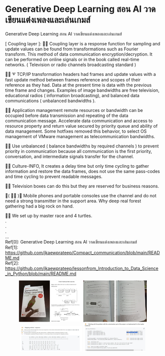 # Generative Deep Learning สอน AI วาดเขียนแต่งเพลงและเล่นเกมส์
Generative Deep Learning สอน AI วาดเขียนแต่งเพลงและเล่นเกมส์

[ Coupling layer ]: 🧸💬 Coupling layer is a response function for sampling and update values can be found from transformations such as Fourier transform. This method of data communication encryption/decryption. It can be performed on online signals or in the book called real-time networks. ( Television or radio channels broadcasting standard ) </br>

🐑💬 ➰ TCP/IP transformation headers had frames and update values with a fast update method between frames reference and scopes of their reference as they had. Data at the present time is data with the previous time frame and changes. Examples of image bandwidths are free television, educational radios ( information broadcasting), and balanced data communications ( unbalanced bandwidths ). </br>

🐐💬 Application management remote resources or bandwidth can be occupied before data transmission and repeating of the data communication message. Accelerate data communication and access to resource property and return value secured by priority queue and ability of data management. Some hotfixes removed this behavior, to select OS management of VMware management as telecommunication bandwidths. </br>

🤠💬 Use unbalanced ( balance bandwidths by required channels ) to prevent priority in communication because all communication is the first priority, conversation, and intermediate signals transfer for the channel. </br>

🐯💬 Culture-INFO,  It creates a delay time but only time cycling to gather information and restore the data frames, does not use the same pass-codes and time cycling to prevent readable messages. </br>

🦤💬 Television boxes can do this but they are reserved for business reasons. </br>

💃( 👩‍🏫 )💬 Mobile phones and portable consoles use the channel and do not need a strong transmitter in the support area. Why deep real forest gathering had a big rock on hand. </br>

🦁💬 We set up by master race and 4 turtles. </br>
. </br>
. </br>
. </br>
... </br>
Ref[0]: Generative Deep Learning สอน AI วาดเขียนแต่งเพลงและเล่นเกมส์ </br>
Ref[1]: https://github.com/jkaewprateep/Compact_communication/blob/main/README.md </br>
Ref[2]: https://github.com/jkaewprateep/lessonfrom_Introduction_to_Data_Science_in_Python/blob/main/README.md </br>

<p align="center" width="100%">
    <img width="20%" src="https://github.com/jkaewprateep/Reading-notes/blob/main/0079.jpg"> 
    <img width="20%" src="https://github.com/jkaewprateep/Reading-notes/blob/main/0080.jpg"> 
    <img width="20%" src="https://github.com/jkaewprateep/Reading-notes/blob/main/0081.jpg"> 
    <img width="20%" src="https://github.com/jkaewprateep/Reading-notes/blob/main/0082.jpg"> </br>
    <img width="40%" src="https://github.com/jkaewprateep/Reading-notes/blob/main/0083.jpg">  
    <img width="40%" src="https://github.com/jkaewprateep/Reading-notes/blob/main/0084.jpg">  
</p>
